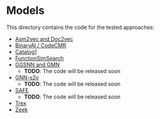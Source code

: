 # Models

This directory contains the code for the tested approaches:

- [Asm2vec and Doc2vec](Asm2vec)
- [BinaryAI / CodeCMR](CodeCMR)
- [Catalog1](Catalog1)
- [FunctionSimSearch](functionsimsearch)
- [GGSNN and GMN](GGSNN-GMN)
    * **TODO**: The code will be released soon
- [GNN-s2v](GNN-s2v)
    * **TODO**: The code will be released soon
- [SAFE](SAFE) 
    * **TODO**: The code will be released soon
- [Trex](Trex)
- [Zeek](Zeek)
